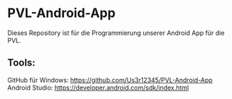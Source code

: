 # PVL-Android-App
Dieses Repository ist für die Programmierung unserer Android App für die PVL.

## Tools:

  GitHub für Windows: https://github.com/Us3r12345/PVL-Android-App
  <br>
  Android Studio:     https://developer.android.com/sdk/index.html
